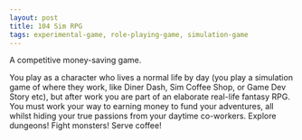 ```yaml
---
layout: post
title: 104 Sim RPG
tags: experimental-game, role-playing-game, simulation-game
---
```

A competitive money-saving game.

You play as a character who lives a normal life by day (you play a simulation game of where they work, like Diner Dash, Sim Coffee Shop, or Game Dev Story etc), but after work you are part of an elaborate real-life fantasy RPG.  You must work your way to earning money to fund your adventures, all whilst hiding your true passions from your daytime co-workers.  Explore dungeons! Fight monsters! Serve coffee!